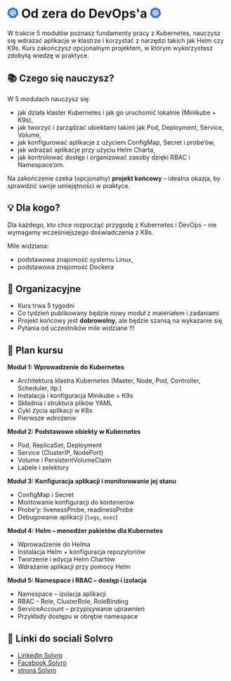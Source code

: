 # <img src="https://raw.githubusercontent.com/kubernetes/kubernetes/master/logo/logo.png" alt="Kubernetes" width="25"/>  Od zera do DevOps'a  <img src="https://raw.githubusercontent.com/kubernetes/kubernetes/master/logo/logo.png" alt="Kubernetes" width="25"/>
W trakcie 5 modułów poznasz fundamenty pracy z Kubernetes, nauczysz się wdrażać aplikacje w klastrze i korzystać z narzędzi takich jak Helm czy K9s. Kurs zakończysz opcjonalnym projektem, w którym wykorzystasz zdobytą wiedzę w praktyce.


## 📚 Czego się nauczysz?

W 5 modułach nauczysz się:
-  jak działa klaster Kubernetes i jak go uruchomić lokalnie (Minikube + K9s),
-  jak tworzyć i zarządzać obiektami takimi jak Pod, Deployment, Service, Volume,
-  jak konfigurować aplikacje z użyciem ConfigMap, Secret i probe’ów,
-  jak wdrażać aplikacje przy użyciu Helm Charta,
-  jak kontrolować dostęp i organizować zasoby dzięki RBAC i Namespace’om.

Na zakończenie czeka (opcjonalny) **projekt końcowy** – idealna okazja, by sprawdzić swoje umiejętności w praktyce.


## 💡 Dla kogo?
Dla każdego, kto chce rozpocząć przygodę z Kubernetes i DevOps – nie wymagamy wcześniejszego doświadczenia z K8s.

Mile widziana:
- podstawowa znajomość systemu Linux,
- podstawowa znajomość Dockera 

## 📖 Organizacyjne

- Kurs trwa 5 tygodni
- Co tydzień publikowany będzie nowy moduł z materiałem i zadaniami
- Projekt końcowy jest **dobrowolny**, ale będzie szansą na wykazanie się
- Pytania od uczestników mile widziane !!!

## 📅 Plan kursu
**Moduł 1: Wprowadzenie do Kubernetes**   
- Architektura klastra Kubernetes (Master, Node, Pod, Controller, Scheduler, itp.)  
- Instalacja i konfiguracja Minikube + K9s  
- Składnia i struktura plików YAML  
- Cykl życia aplikacji w K8s  
- Pierwsze wdrożenie

**Moduł 2: Podstawowe obiekty w Kubernetes**  
- Pod, ReplicaSet, Deployment  
- Service (ClusterIP, NodePort)  
- Volume i PersistentVolumeClaim  
- Labele i selektory  

**Moduł 3: Konfiguracja aplikacji i monitorowanie jej stanu**    
- ConfigMap i Secret  
- Montowanie konfiguracji do kontenerów  
- Probe’y: livenessProbe, readinessProbe  
- Debugowanie aplikacji (`logs`, `exec`)  

**Moduł 4: Helm – menedżer pakietów dla Kubernetes**    
- Wprowadzenie do Helma  
- Instalacja Helm + konfiguracja repozytoriów  
- Tworzenie i edycja Helm Chartów  
- Wdrażanie aplikacji przy pomocy Helm  

**Moduł 5: Namespace i RBAC – dostęp i izolacja**  
- Namespace – izolacja aplikacji  
- RBAC – Role, ClusterRole, RoleBinding  
- ServiceAccount – przypisywanie uprawnień  
- Przykłady dostępu w obrębie namespace  


## 🔗 Linki do sociali Solvro

- [LinkedIn Solvro](https://www.linkedin.com/company/knsolvro)
- [Facebook Solvro](https://www.facebook.com/knsolvro)
- [strona Solvro](https://www.solvro.pwr.edu.pl)

